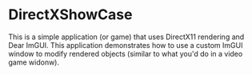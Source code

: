 # DirectXShowCase
This is a simple application (or game) that uses DirectX11 rendering and Dear ImGUI. This application demonstrates how to use a custom ImGUI window to modify rendered objects (similar to what you'd do in a video game widonw).
